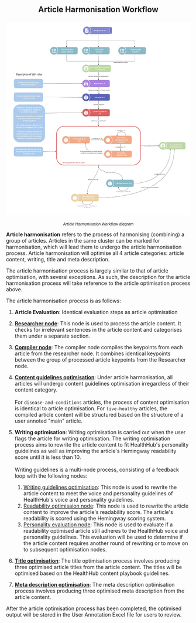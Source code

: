 <h2><p style="text-align: center;">Article Harmonisation Workflow</p></h2>

![Harmonisation Checks & Rewriting Workflow](../img/article_harmonisation_flow.jpg)

<p style="text-align: center; font-size: 10px;"><i>Article Harmonisation Workflow diagram</i></p>

**Article harmonisation** refers to the process of harmonising (combining) a group of articles. Articles in the same cluster can be marked for harmonisation, which will lead them to undergo the article harmonisation process. Article harmonisation will optimise all 4 article categories: article content, writing, title and meta description.

The article harmonisation process is largely similar to that of article optimisation, with several exceptions. As such, the description for the article harmonisation process will take reference to the article optimisation process above. 

The article harmonisation process is as follows:

1. **Article Evaluation**: Identical evaluation steps as article optimisation

2. [**Researcher node**](./article-rewriting-nodes/researcher_node.md): This node is used to process the article content. It checks for irrelevant sentences in the article content and categorises them under a separate section. <br/>

3. [**Compiler node**](./article-rewriting-nodes/compiler_node.md): The compiler node compiles the keypoints from each article from the researcher node. It combines identical keypoints between the group of processed article keypoints from the Researcher node.

4. [**Content guidelines optimisation**](./article-rewriting-nodes/content_guidelines_optimisation.md): Under article harmonisation, all articles will undergo content guidelines optimisation irregardless of their content category.
<br/><br/>
For `disease-and-conditions` articles, the process of content optimisation is identical to article optimisation. For `live-healthy` articles, the compiled article content will be structured based on the structure of a user annoted "main" article.

5. **Writing optimisation**: Writing optimisation is carried out when the user flags the article for writing optimisation. The writing optimisation process aims to rewrite the article content to fit HealthHub's personality guidelines as well as improving the article's Hemingway readability score until it is less than 10. 
<br/><br/>
Writing guidelines is a multi-node process, consisting of a feedback loop with the following nodes:
    1. [Writing guidelines optimisation](./article-rewriting-nodes/writing_guidelines_optimisation.md): This node is used to rewrite the article content to meet the voice and personality guidelines of HealthHub's voice and personality guidelines.
    2. [Readability optimisaion node](./article-rewriting-nodes/readability_optimisation.md): This node is used to rewrite the article content to improve the article's readability score. The article's readability is scored using the Hemingway scoring system.
    3. [Personality evaluation node](./article-rewriting-nodes/personality_evaluation.md): This node is used to evaluate if a readability optimised article still adheres to the HealthHub voice and personality guidelines. This evaluation will be used to determine if the article content requires another round of rewriting or to move on to subsequent optimisation nodes.


6. [**Title optimisation**](./article-rewriting-nodes/title_optimisation.md): The title optimisation process involves producing three optimised article titles from the article content. The titles will be optimised based on the HealthHub content playbook guidelines.

7. [**Meta description optimisation**](./article-rewriting-nodes/meta_desc_optimisation.md): The meta description optimisation process involves producing three optimised meta description from the article content. 

After the article optimisation process has been completed, the optimised output will be stored in the User Annotation Excel file for users to review.